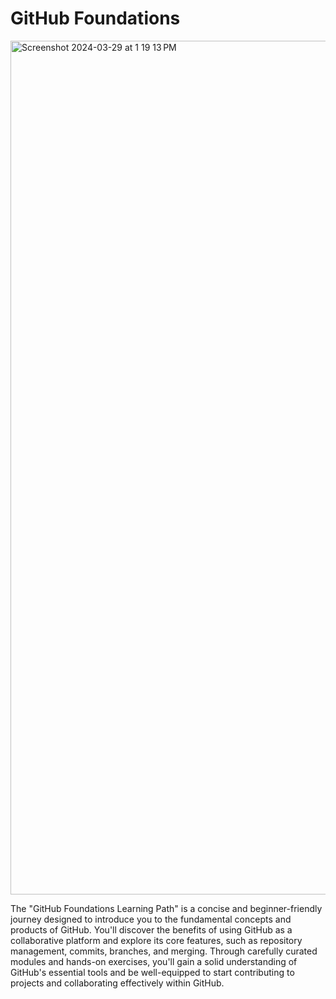 # GitHub Foundations

<img width="1366" alt="Screenshot 2024-03-29 at 1 19 13 PM" src="https://github.com/vishakh-abhayan/GitHub-Foundations/assets/94307781/52373715-85ee-4d86-bf8d-f5b9d56de6f0">


The "GitHub Foundations Learning Path" is a concise and beginner-friendly journey designed to introduce you to the fundamental concepts and products of GitHub. You'll discover the benefits of using GitHub as a collaborative platform and explore its core features, such as repository management, commits, branches, and merging. Through carefully curated modules and hands-on exercises, you'll gain a solid understanding of GitHub's essential tools and be well-equipped to start contributing to projects and collaborating effectively within GitHub.
